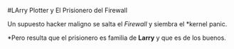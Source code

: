 #LArry Plotter y El Prisionero del Firewall

Un supuesto hacker maligno se salta el *Firewall* y siembra el *kernel panic.

*Pero resulta que el prisionero es familia de **Larry** y que es de los buenos.
